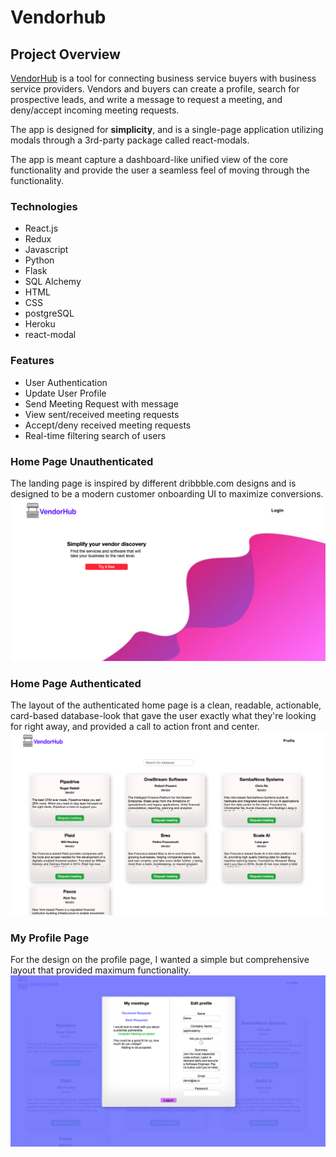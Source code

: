 
# Vendorhub

## Project Overview

[VendorHub](https://vendorhub.herokuapp.com/) is a tool for connecting business service buyers with business service providers. Vendors and buyers can create a profile, search for prospective leads, and write a message to request a meeting, and deny/accept incoming meeting requests.

The app is designed for **simplicity**, and is a single-page application utilizing modals through a 3rd-party package called react-modals.

The app is meant capture a dashboard-like unified view of the core functionality and provide the user a seamless feel of moving through the functionality.

### Technologies
- React.js
- Redux
- Javascript
- Python
- Flask
- SQL Alchemy
- HTML
- CSS
- postgreSQL
- Heroku
- react-modal

### Features
- User Authentication
- Update User Profile
- Send Meeting Request with message
- View sent/received meeting requests
- Accept/deny received meeting requests
- Real-time filtering search of users


### Home Page Unauthenticated
The landing page is inspired by different dribbble.com designs and is designed to be a modern customer onboarding UI to maximize conversions.
![Home Page Not Logged In](/ReadmeImages/HomePage.png "Home Page")

### Home Page Authenticated
The layout of the authenticated home page is a clean, readable, actionable, card-based database-look that gave the user exactly what they're looking for right away, and provided a call to action front and center.
![Home Page Logged In](/ReadmeImages/HomePageLoggedIn.png "Home Page Logged In")

### My Profile Page
For the design on the profile page, I wanted a simple but comprehensive layout that provided maximum functionality.
![My Profile](/ReadmeImages/MyProfile.png "My Profile")
